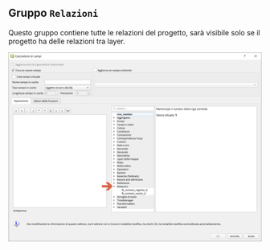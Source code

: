 ## Gruppo `Relazioni`

Questo gruppo contiene tutte le relazioni del progetto, sarà visibile solo se il progetto ha delle relazioni tra layer.

![](/img/relazioni/relazioni_01.png)